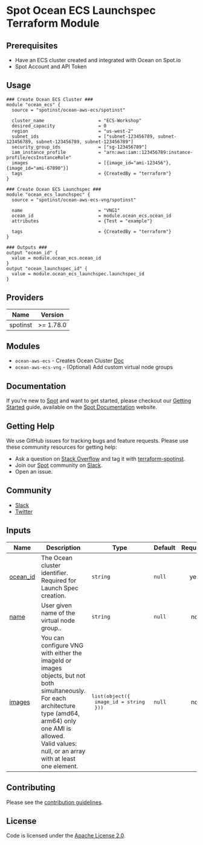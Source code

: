 # Spot Ocean ECS Launchspec Terraform Module

## Prerequisites

* Have an ECS cluster created and integrated with Ocean on Spot.io
* Spot Account and API Token

## Usage
```hcl
### Create Ocean ECS Cluster ###
module "ocean_ecs" {
  source = "spotinst/ocean-aws-ecs/spotinst"

  cluster_name                    = "ECS-Workshop"
  desired_capacity                = 0
  region                          = "us-west-2"
  subnet_ids                      = ["subnet-123456789, subnet-123456789, subnet-123456789, subnet-123456789"]
  security_group_ids              = ["sg-123456789"]
  iam_instance_profile            = "arn:aws:iam::123456789:instance-profile/ecsInstanceRole"
  images                          = [{image_id="ami-123456"},{image_id="ami-67890"}]
  tags                            = {CreatedBy = "terraform"}
}

### Create Ocean ECS Launchspec ###
module "ocean_ecs_launchspec" {
  source = "spotinst/ocean-aws-ecs-vng/spotinst"

  name                            = "VNG1"
  ocean_id                        = module.ocean_ecs.ocean_id
  attributes                      = {Test = "example"}

  tags                            = {CreatedBy = "terraform"}
}

### Outputs ###
output "ocean_id" {
  value = module.ocean_ecs.ocean_id
}
output "ocean_launchspec_id" {
  value = module.ocean_ecs_launchspec.launchspec_id
}
```

## Providers

| Name | Version   |
|------|-----------|
| spotinst | >= 1.78.0 |

## Modules
* `ocean-aws-ecs` - Creates Ocean Cluster [Doc](https://registry.terraform.io/modules/spotinst/ocean-aws-ecs/spotinst/latest)
* `ocean-aws-ecs-vng` - (Optional) Add custom virtual node groups

## Documentation

If you're new to [Spot](https://spot.io/) and want to get started, please checkout our [Getting Started](https://docs.spot.io/connect-your-cloud-provider/) guide, available on the [Spot Documentation](https://docs.spot.io/) website.

## Getting Help

We use GitHub issues for tracking bugs and feature requests. Please use these community resources for getting help:

- Ask a question on [Stack Overflow](https://stackoverflow.com/) and tag it with [terraform-spotinst](https://stackoverflow.com/questions/tagged/terraform-spotinst/).
- Join our [Spot](https://spot.io/) community on [Slack](http://slack.spot.io/).
- Open an issue.

## Community

- [Slack](http://slack.spot.io/)
- [Twitter](https://twitter.com/spot_hq/)

## Inputs

| Name                                                                                                                            | Description                                                                                                                                                                                                                                                                                                                                               | Type                                                                                                                                                                                                                                                                                                                                                                                                                                                                                                                                                                                                                                                                                                                                                                                                                                                  | Default | Required |
|---------------------------------------------------------------------------------------------------------------------------------|-----------------------------------------------------------------------------------------------------------------------------------------------------------------------------------------------------------------------------------------------------------------------------------------------------------------------------------------------------------|-------------------------------------------------------------------------------------------------------------------------------------------------------------------------------------------------------------------------------------------------------------------------------------------------------------------------------------------------------------------------------------------------------------------------------------------------------------------------------------------------------------------------------------------------------------------------------------------------------------------------------------------------------------------------------------------------------------------------------------------------------------------------------------------------------------------------------------------------------|---------|:--------:|
| <a name="input_ocean_id"></a> [ocean\_id](#input\_ocean\_id)                                                                    | The Ocean cluster identifier. Required for Launch Spec creation.                                                                                                                                                                                                                                                                                          | `string`                                                                                                                                                                                                                                                                                                                                                                                                                                                                                                                                                                                                                                                                                                                                                                                                                                              | `null` | yes |
| <a name="input_name"></a> [name](#input\_name)                                                                                  | User given name of the virtual node group..                                                                                                                                                                                                                                                                                                                            | `string`                                                                                                                                                                                                                                                                                                                                                                                                                                                                                                                                                                                                                                                                                                                                                                                                                                              | `null` | no |
| <a name="input_images"></a> [images](#input\_images)                        | You can configure VNG with either the imageId or images objects, but not both simultaneously. <br> For each architecture type (amd64, arm64) only one AMI is allowed.<br>  Valid values: null, or an array with at least one element.                                                                                                                     | <pre>list(object({<br>    image_id                = string <br>  }))</pre>                                                                                                                                                                                                                                                                                                                                                                                                                                                                                                                                                                                                                                                                                                                                                                            | `null` | no |


## Contributing

Please see the [contribution guidelines](CONTRIBUTING.md).

## License

Code is licensed under the [Apache License 2.0](LICENSE).
